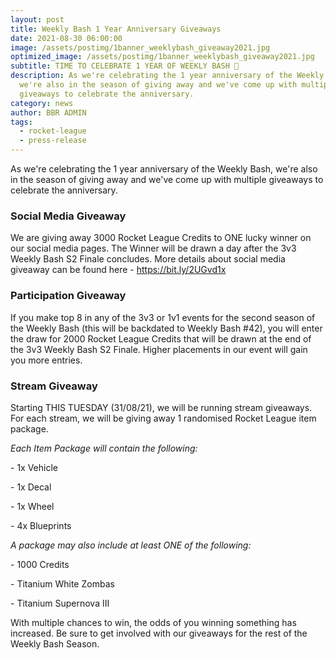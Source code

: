 ```yaml
---
layout: post
title: Weekly Bash 1 Year Anniversary Giveaways
date: 2021-08-30 06:00:00
image: /assets/postimg/1banner_weeklybash_giveaway2021.jpg
optimized_image: /assets/postimg/1banner_weeklybash_giveaway2021.jpg
subtitle: TIME TO CELEBRATE 1 YEAR OF WEEKLY BASH 🥳
description: As we're celebrating the 1 year anniversary of the Weekly Bash,
  we're also in the season of giving away and we've come up with multiple
  giveaways to celebrate the anniversary.
category: news
author: BBR ADMIN
tags:
  - rocket-league
  - press-release
---
```

As we're celebrating the 1 year anniversary of the Weekly Bash, we're also in the season of giving away and we've come up with multiple giveaways to celebrate the anniversary.

### Social Media Giveaway

We are giving away 3000 Rocket League Credits to ONE lucky winner on our social media pages. The Winner will be drawn a day after the 3v3 Weekly Bash S2 Finale concludes. More details about social media giveaway can be found here - <a target="_blank" rel=" noopener" class="ARhbh sn3Ek" href="https://bit.ly/2UGvd1x">https://bit.ly/2UGvd1x</a>

### Participation Giveaway

If you make top 8 in any of the 3v3 or 1v1 events for the second season of the Weekly Bash (this will be backdated to Weekly Bash #42), you will enter the draw for 2000 Rocket League Credits that will be drawn at the end of the 3v3 Weekly Bash S2 Finale. Higher placements in our event will gain you more entries.

### Stream Giveaway

Starting THIS TUESDAY (31/08/21), we will be running stream giveaways. For each stream, we will be giving away 1 randomised Rocket League item package.

_Each Item Package will contain the following:_

\- 1x Vehicle

\- 1x Decal

\- 1x Wheel

\- 4x Blueprints

_A package may also include at least ONE of the following:_

\- 1000 Credits

\- Titanium White Zombas

\- Titanium Supernova III

With multiple chances to win, the odds of you winning something has increased. Be sure to get involved with our giveaways for the rest of the Weekly Bash Season.